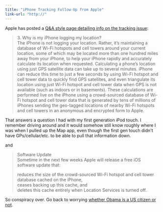 ```yaml
---
title: "iPhone Tracking Follow-Up from Apple"
link-url: "http://"
---
```

<p>Apple has posted a <a href="http://www.apple.com/pr/library/2011/04/27location_qa.html">Q&A style page detailing info on the tracking issue</a>:</p>
<blockquote><p>3. Why is my iPhone logging my location?<br />
The iPhone is not logging your location. Rather, it’s maintaining a database of Wi-Fi hotspots and cell towers around your current location, some of which may be located more than one hundred miles away from your iPhone, to help your iPhone rapidly and accurately calculate its location when requested. Calculating a phone’s location using just GPS satellite data can take up to several minutes. iPhone can reduce this time to just a few seconds by using Wi-Fi hotspot and cell tower data to quickly find GPS satellites, and even triangulate its location using just Wi-Fi hotspot and cell tower data when GPS is not available (such as indoors or in basements). These calculations are performed live on the iPhone using a crowd-sourced database of Wi-Fi hotspot and cell tower data that is generated by tens of millions of iPhones sending the geo-tagged locations of nearby Wi-Fi hotspots and cell towers in an anonymous and encrypted form to Apple.</p></blockquote>
<p>That answers a question I had with my first generation iPod touch. I remember driving around and it would somehow still know roughly where I was when I pulled up the Map app, even though the first gen touch didn't have GPs/cellular/etc. to be able to pull that information down.</p>
<p>and</p>
<blockquote><p>Software Update<br />
Sometime in the next few weeks Apple will release a free iOS software update that:</p>
<p>reduces the size of the crowd-sourced Wi-Fi hotspot and cell tower database cached on the iPhone,<br />
ceases backing up this cache, and<br />
deletes this cache entirely when Location Services is turned off.</p></blockquote>
<p>So conspiracy over. Go back to worrying <a href="http://en.wikipedia.org/wiki/Barack_Obama_citizenship_conspiracy_theories">whether Obama is a US citizen or not</a>.</p>
